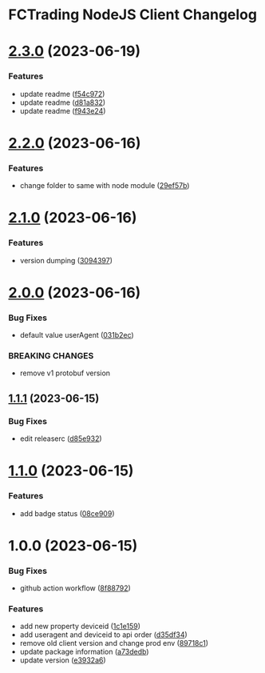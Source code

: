 # FCTrading NodeJS Client Changelog

# [2.3.0](https://github.com/SSI-Securities-Corporation/node-fctrading/compare/v2.2.0...v2.3.0) (2023-06-19)


### Features

* update readme ([f54c972](https://github.com/SSI-Securities-Corporation/node-fctrading/commit/f54c972de065911eaf648402f2cb2f023cc637da))
* update readme ([d81a832](https://github.com/SSI-Securities-Corporation/node-fctrading/commit/d81a832b0564bef585be48f08c6905e32341c962))
* update readme ([f943e24](https://github.com/SSI-Securities-Corporation/node-fctrading/commit/f943e24f31f472619fad813dbc2603ec0b208c47))

# [2.2.0](https://github.com/SSI-Securities-Corporation/node-fctrading/compare/v2.1.0...v2.2.0) (2023-06-16)


### Features

* change folder to same with node module ([29ef57b](https://github.com/SSI-Securities-Corporation/node-fctrading/commit/29ef57b1f058647e1ac435b730e0c3ac38b95b2a))

# [2.1.0](https://github.com/SSI-Securities-Corporation/node-fctrading/compare/v2.0.0...v2.1.0) (2023-06-16)


### Features

* version dumping ([3094397](https://github.com/SSI-Securities-Corporation/node-fctrading/commit/30943970a70822207ce31b958f158186e02b3e62))

# [2.0.0](https://github.com/SSI-Securities-Corporation/node-fctrading/compare/v1.1.1...v2.0.0) (2023-06-16)


### Bug Fixes

* default value userAgent ([031b2ec](https://github.com/SSI-Securities-Corporation/node-fctrading/commit/031b2ec57dbb7d5d98e52908d4a5fd9a36bb536c))


### BREAKING CHANGES

* remove v1 protobuf version

## [1.1.1](https://github.com/SSI-Securities-Corporation/node-fctrading/compare/v1.1.0...v1.1.1) (2023-06-15)


### Bug Fixes

* edit releaserc ([d85e932](https://github.com/SSI-Securities-Corporation/node-fctrading/commit/d85e932f4d65c8c561bc46a187612efca28f8216))

# [1.1.0](https://github.com/SSI-Securities-Corporation/node-fctrading/compare/v1.0.0...v1.1.0) (2023-06-15)


### Features

* add badge status ([08ce909](https://github.com/SSI-Securities-Corporation/node-fctrading/commit/08ce909db6e4e46f82fdfa76b8d2ffea305a0e05))

# 1.0.0 (2023-06-15)


### Bug Fixes

* github action workflow ([8f88792](https://github.com/SSI-Securities-Corporation/node-fctrading/commit/8f88792a5016ea229a4f87e9a27020135974f669))


### Features

* add new property deviceid ([1c1e159](https://github.com/SSI-Securities-Corporation/node-fctrading/commit/1c1e159879df9a04da37efccf5af4160c8b785f8))
* add useragent and  deviceid to api order ([d35df34](https://github.com/SSI-Securities-Corporation/node-fctrading/commit/d35df348fc02a7355896f5deb7c55685bf1978b7))
* remove old client version and change prod env ([89718c1](https://github.com/SSI-Securities-Corporation/node-fctrading/commit/89718c1ca9d7a0659d6ead5aabe92d91d48fa706))
* update package information ([a73dedb](https://github.com/SSI-Securities-Corporation/node-fctrading/commit/a73dedbe118a4a4967aae1223d27f2098be3b880))
* update version ([e3932a6](https://github.com/SSI-Securities-Corporation/node-fctrading/commit/e3932a62696423ccdf2ae0967b617e0856493f2d))
